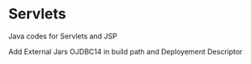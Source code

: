 # Servlets
Java codes for Servlets and JSP


Add External Jars OJDBC14 in build path and Deployement Descriptor

